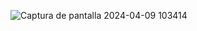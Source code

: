 ![Captura de pantalla 2024-04-09 103414](https://github.com/Paz1Ws/MAUI-Calculator/assets/142619752/c9089c5a-111e-4a00-bb12-85807d401454)
